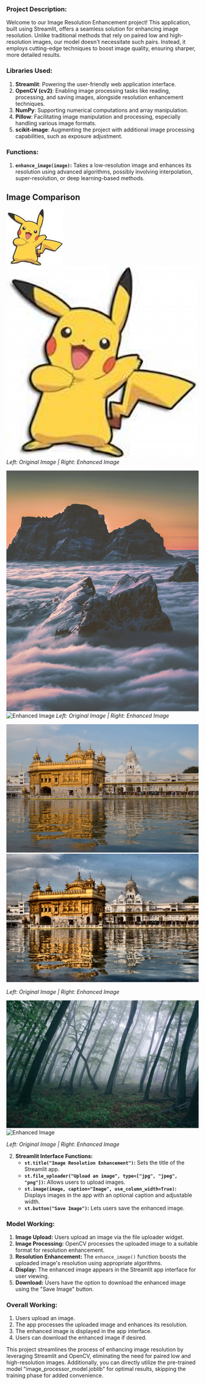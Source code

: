 ### Project Description:
Welcome to our Image Resolution Enhancement project! This application, built using Streamlit, offers a seamless solution for enhancing image resolution. Unlike traditional methods that rely on paired low and high-resolution images, our model doesn't necessitate such pairs. Instead, it employs cutting-edge techniques to boost image quality, ensuring sharper, more detailed results.

### Libraries Used:
1. **Streamlit**: Powering the user-friendly web application interface.
2. **OpenCV (cv2)**: Enabling image processing tasks like reading, processing, and saving images, alongside resolution enhancement techniques.
3. **NumPy**: Supporting numerical computations and array manipulation.
4. **Pillow**: Facilitating image manipulation and processing, especially handling various image formats.
5. **scikit-image**: Augmenting the project with additional image processing capabilities, such as exposure adjustment.

### Functions:
1. **`enhance_image(image)`:** Takes a low-resolution image and enhances its resolution using advanced algorithms, possibly involving interpolation, super-resolution, or deep learning-based methods.

## Image Comparison

![Original Image](original.png) ![Enhanced Image](upscaled_test.png)
*Left: Original Image | Right: Enhanced Image*

![Original Image](pexels-eberhardgross-2437297.jpg) ![Enhanced Image](enhanced_image%20(5).jpg)
*Left: Original Image | Right: Enhanced Image*

![Original Image](img4.jpg) ![Enhanced Image](enhanced_image%20(7).jpg)

*Left: Original Image | Right: Enhanced Image*

![Original Image](pexels-snapwire-6992.jpg) ![Enhanced Image](enhanced_image%20(4).jpg)

*Left: Original Image | Right: Enhanced Image*

2. **Streamlit Interface Functions:**
   - **`st.title("Image Resolution Enhancement")`:** Sets the title of the Streamlit app.
   - **`st.file_uploader("Upload an image", type=["jpg", "jpeg", "png"])`:** Allows users to upload images.
   - **`st.image(image, caption="Image", use_column_width=True)`:** Displays images in the app with an optional caption and adjustable width.
   - **`st.button("Save Image")`:** Lets users save the enhanced image.

### Model Working:
1. **Image Upload:** Users upload an image via the file uploader widget.
2. **Image Processing:** OpenCV processes the uploaded image to a suitable format for resolution enhancement.
3. **Resolution Enhancement:** The `enhance_image()` function boosts the uploaded image's resolution using appropriate algorithms.
4. **Display:** The enhanced image appears in the Streamlit app interface for user viewing.
5. **Download:** Users have the option to download the enhanced image using the "Save Image" button.

### Overall Working:
1. Users upload an image.
2. The app processes the uploaded image and enhances its resolution.
3. The enhanced image is displayed in the app interface.
4. Users can download the enhanced image if desired.

This project streamlines the process of enhancing image resolution by leveraging Streamlit and OpenCV, eliminating the need for paired low and high-resolution images. Additionally, you can directly utilize the pre-trained model "image_processor_model.joblib" for optimal results, skipping the training phase for added convenience.
